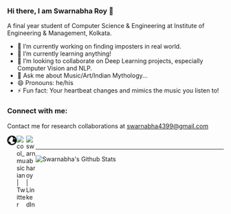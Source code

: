 ### Hi there, I am Swarnabha Roy 👋

A final year student of Computer Science & Engineering at Institute of Engineering & Management, Kolkata.

- 🔭 I’m currently working on finding imposters in real world.
- 🌱 I’m currently learning anything!
- 👯 I’m looking to collaborate on Deep Learning projects, especially Computer Vision and NLP.
- 💬 Ask me about Music/Art/Indian Mythology...
- 😄 Pronouns: he/his
- ⚡ Fun fact: Your heartbeat changes and mimics the music you listen to!

### Connect with me:

Contact me for research collaborations at swarnabha4399@gmail.com

[<img align="left" alt="swarn4399.github.io" width="22px" src="https://raw.githubusercontent.com/iconic/open-iconic/master/svg/globe.svg" />][website]
[<img align="left" alt="cool_musician | Twitter" width="22px" src="https://cdn.jsdelivr.net/npm/simple-icons@v3/icons/twitter.svg" />][twitter]
[<img align="left" alt="swarnabharoy | LinkedIn" width="22px" src="https://cdn.jsdelivr.net/npm/simple-icons@v3/icons/linkedin.svg" />][linkedin]

<br/>

---

<img align="left" alt="Swarnabha's Github Stats" src="https://github-readme-stats.vercel.app/api?username=swarn4399&show_icons=true&hide_border=true" />


[website]: https://swarn4399.github.io/
[twitter]: https://twitter.com/cool_musician
[linkedin]: https://www.linkedin.com/in/swarnabharoy/
